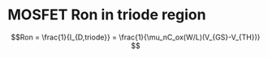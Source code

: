 # MOSFET Ron in triode region
```math
Ron = \frac{1}{I_{D,triode}} = \frac{1}{\mu_nC_ox(W/L)(V_{GS}-V_{TH})}
